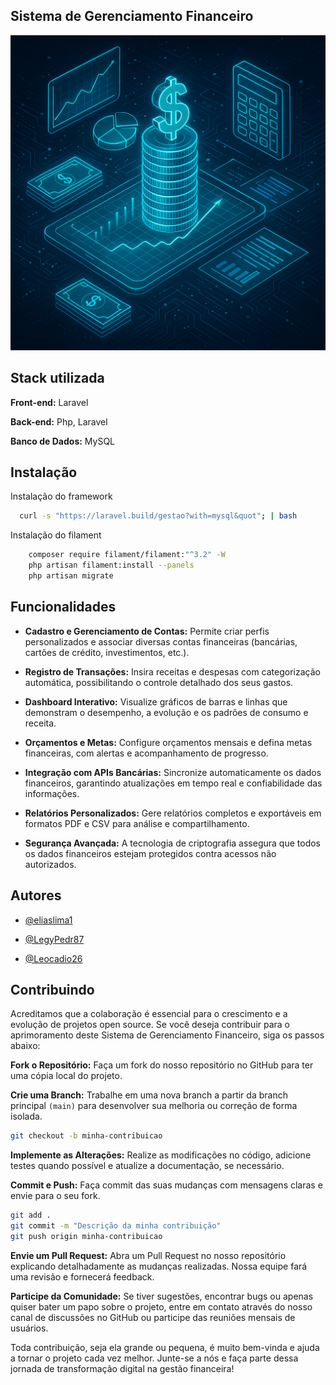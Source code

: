 
## Sistema de Gerenciamento Financeiro
![Gerenciamento Financeiro](https://github.com/LegyPedr87/database-3b/blob/main/ChatGPT%20Image%2010%20de%20abr.%20de%202025,%2009_52_13.png?raw=true)
## Stack utilizada

**Front-end:** Laravel

**Back-end:** Php, Laravel

**Banco de Dados:** MySQL


## Instalação


Instalação do framework
```bash
  curl -s "https://laravel.build/gestao?with=mysql&quot"; | bash
```
Instalação do filament
```bash
    composer require filament/filament:"^3.2" -W
    php artisan filament:install --panels
    php artisan migrate
```


    
## Funcionalidades

- **Cadastro e Gerenciamento de Contas:** Permite criar perfis personalizados e associar diversas contas financeiras (bancárias, cartões de crédito, investimentos, etc.).

- **Registro de Transações:** Insira receitas e despesas com categorização automática, possibilitando o controle detalhado dos seus gastos.

- **Dashboard Interativo:** Visualize gráficos de barras e linhas que demonstram o desempenho, a evolução e os padrões de consumo e receita.

- **Orçamentos e Metas:** Configure orçamentos mensais e defina metas financeiras, com alertas e acompanhamento de progresso.

- **Integração com APIs Bancárias:** Sincronize automaticamente os dados financeiros, garantindo atualizações em tempo real e confiabilidade das informações.

- **Relatórios Personalizados:** Gere relatórios completos e exportáveis em formatos PDF e CSV para análise e compartilhamento.

- **Segurança Avançada:** A tecnologia de criptografia assegura que todos os dados financeiros estejam protegidos contra acessos não autorizados.


## Autores

- [@eliaslima1](https://www.github.com/eliaslima1)

- [@LegyPedr87](https://www.github.com/LegyPedr87)

- [@Leocadio26](https://www.github.com/Leocadio26)
## Contribuindo

Acreditamos que a colaboração é essencial para o crescimento e a evolução de projetos open source. Se você deseja contribuir para o aprimoramento deste Sistema de Gerenciamento Financeiro, siga os passos abaixo:

**Fork o Repositório:** Faça um fork do nosso repositório no GitHub para ter uma cópia local do projeto.

**Crie uma Branch:** Trabalhe em uma nova branch a partir da branch principal ``(main)`` para desenvolver sua melhoria ou correção de forma isolada.

```bash
git checkout -b minha-contribuicao
```
**Implemente as Alterações:** Realize as modificações no código, adicione testes quando possível e atualize a documentação, se necessário.

**Commit e Push:** Faça commit das suas mudanças com mensagens claras e envie para o seu fork.

```bash
git add .
git commit -m "Descrição da minha contribuição"
git push origin minha-contribuicao
```
**Envie um Pull Request:** Abra um Pull Request no nosso repositório explicando detalhadamente as mudanças realizadas. Nossa equipe fará uma revisão e fornecerá feedback.

**Participe da Comunidade:** Se tiver sugestões, encontrar bugs ou apenas quiser bater um papo sobre o projeto, entre em contato através do nosso canal de discussões no GitHub ou participe das reuniões mensais de usuários.

Toda contribuição, seja ela grande ou pequena, é muito bem-vinda e ajuda a tornar o projeto cada vez melhor. Junte-se a nós e faça parte dessa jornada de transformação digital na gestão financeira!




